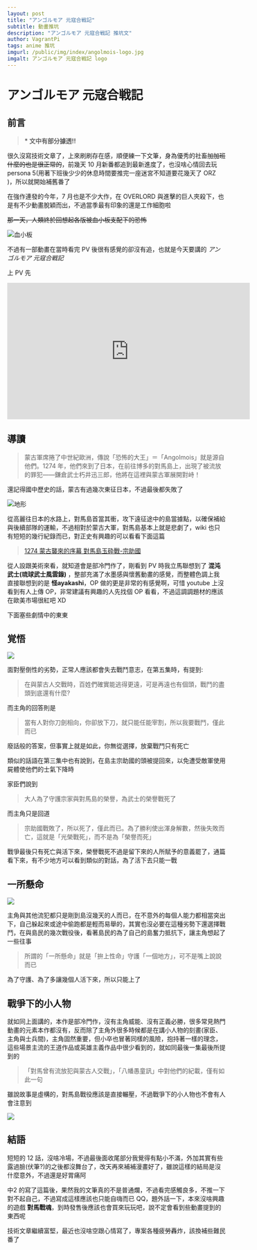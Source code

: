 ```yaml
---
layout: post
title: "アンゴルモア 元寇合戦記"
subtitle: 動畫推坑
description: "アンゴルモア 元寇合戦記 推坑文"
author: VagrantPi
tags: anime 推坑
imgurl: /public/img/index/angolmois-logo.jpg
imgalt: アンゴルモア 元寇合戦記 logo
---
```


# アンゴルモア 元寇合戦記

## 前言

> **\* 文中有部分據透!!**

很久沒寫技術文章了，上來刷刷存在感，順便練一下文筆，身為優秀的社畜~~加加班什麼的也是很正常的~~，前幾天 10 月新番都追到最新進度了，也沒啥心情回去玩 persona 5(用著下班後少少的休息時間要推完一座迷宮不知道要花幾天了 ORZ )，所以就開始補舊番了

在強作連發的今年，7 月也是不少大作，在 OVERLORD 與進擊的巨人夾殺下，也是有不少動畫脫穎而出，不過當季最有印象的還是工作細胞啦

~~那一天，人類終於回想起各版被血小板支配下的恐怖~~

![血小板](/public/img/post/anime-angolmois/血小板.gif)

不過有一部動畫在當時看完 PV 後很有感覺的卻沒有追，也就是今天要講的 *アンゴルモア 元寇合戦記*

上 PV 先

<iframe width="560" height="315" src="https://www.youtube.com/embed/9h8o9oX3kz8" frameborder="0" allow="accelerometer; autoplay; encrypted-media; gyroscope; picture-in-picture" allowfullscreen></iframe>

## 導讀

> 蒙古軍席捲了中世紀歐洲，傳說「恐怖的大王」＝「Angolmois」就是源自他們。1274 年，他們來到了日本，在前往博多的對馬島上，出現了被流放的罪犯——鎌倉武士朽井迅三郎，他將在這裡與蒙古軍展開對峙！

還記得國中歷史的話，蒙古有過幾次東征日本，不過最後都失敗了

![地形](/public/img/post/anime-angolmois/1.jpg)

從高麗往日本的水路上，對馬島首當其衝，攻下遠征途中的島當據點，以確保補給與後續部隊的運輸，不過相對於蒙古大軍，對馬島基本上就是悲劇了，wiki 也只有短短的幾行紀錄而已，對正史有興趣的可以看看下面這篇

> [1274 蒙古襲來的序幕 對馬島玉砕戰-宗助國](https://wtfm.exblog.jp/16240281/)

從人設跟美術來看，就知道會是部冷門作了，剛看到 PV 時我立馬聯想到了 **混沌武士(琉球武士風雲錄)** ，整部充滿了水墨感與懷舊動畫的感覺，而整體色調上我直接聯想到的是 **怪ayakashi**，OP 做的更是非常的有感覺啊，可惜 youtube 上沒看到有人上傳 OP，非常建議有興趣的人先找個 OP 看看，不過這調調題材的應該在歐美市場很紅吧 XD

下面塞些劇情中的東東

## 覚悟

![](/public/img/post/anime-angolmois/3.jpg)

面對壓倒性的劣勢，正常人應該都會失去戰鬥意志，在第五集時，有提到:

> 在與蒙古人交戰時，百姓們確實能逃得更遠，可是再遠也有個頭，戰鬥的盡頭到底還有什麼?

而主角的回答則是

> 當有人對你刀劍相向，你卻放下刀，就只能任能宰割，所以我要戰鬥，僅此而已

廢話般的答案，但事實上就是如此，你無從選擇，放棄戰鬥只有死亡

類似的話語在第三集中也有說到，在島主宗助國的頭被提回來，以免遭受敵軍使用屍體使他們的士氣下降時

家臣們說到

> 大人為了守護宗家與對馬島的榮譽，為武士的榮譽戰死了

而主角只是回道

> 宗助國戰敗了，所以死了，僅此而已。為了勝利使出渾身解數，然後失敗而亡，這就是「光榮戰死」，而不是為「榮譽而死」

戰爭最後只有死亡與活下來，榮譽戰死不過是留下來的人所賦予的意義罷了，通篇看下來，有不少地方可以看到類似的對話，為了活下去只能一戰

## 一所懸命

![](/public/img/post/anime-angolmois/2.jpg)

主角與其他流犯都只是剛到島沒幾天的人而已，在不意外的每個人能力都相當突出下，自己躲起來或途中偷跑都是輕而易舉的，其實也沒必要在這種劣勢下還選擇戰鬥，在與島民的幾次戰役後，看著島民的為了自己的島奮力抵抗下，讓主角想起了一些往事

> 所謂的「一所懸命」就是「拚上性命」守護「一個地方」，可不是嘴上說說而已

為了守護、為了多讓幾個人活下來，所以只能上了


## 戰爭下的小人物

就如同上面講的，本作是部冷門作，沒有主角威能、沒有正義必勝，很多常見熱門動畫的元素本作都沒有，反而除了主角外很多時候都是在講小人物的刻畫(家臣、主角與士兵間)，主角固然重要，但小卒也冒著同樣的風險，抱持著一樣的理念，這些場景主流的王道作品或英雄主義作品中很少看到的，就如同最後一集最後所提到的

> 「對馬曾有流放犯與蒙古人交戰」，「八幡愚童訊」中對他們的紀載，僅有如此一句

雖說故事是虛構的，對馬島戰役應該是直接輾壓，不過戰爭下的小人物也不會有人會注意到

![](/public/img/post/anime-angolmois/4.jpg)


## 結語

短短的 12 話，沒啥冷場，不過最後面收尾部分我覺得有點小不滿，外加其實有些露過臉(伏筆?)的之後都沒舞台了，改天再來補補漫畫好了，雖說這樣的結局是沒什麼意外，不過還是好胃痛阿

中2 的寫了這篇後，果然我的文筆真的不是普通爛，不過看完感觸良多，不推一下對不起自己，不過寫成這樣應該也只能自嗨而已 QQ，題外話一下，本來沒啥興趣的遊戲 **對馬戰魂**，到時發售後應該也會買來玩玩吧，說不定會看到些動畫提到的東西呢

技術文章繼續富堅，最近也沒啥空跟心情寫了，專案各種疲勞轟炸，該換補些難民番了



